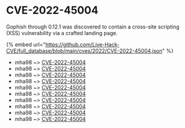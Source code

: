 # CVE-2022-45004

Gophish through 0.12.1 was discovered to contain a cross-site scripting (XSS) vulnerability via a crafted landing page.

{% embed url="https://github.com/Live-Hack-CVE/full_database/blob/main/cves/2022/CVE-2022-45004.json" %}


* mha98 ~> [CVE-2022-45004](https://www.alice-snow.ru/2022/database/cve-2022-45004/cve-2022-45004-mha98)
* mha98 ~> [CVE-2022-45004](https://www.alice-snow.ru/2022/database/cve-2022-45004/cve-2022-45004-mha98)
* mha98 ~> [CVE-2022-45004](https://www.alice-snow.ru/2022/database/cve-2022-45004/cve-2022-45004-mha98)
* mha98 ~> [CVE-2022-45004](https://www.alice-snow.ru/2022/database/cve-2022-45004/cve-2022-45004-mha98)
* mha98 ~> [CVE-2022-45004](https://www.alice-snow.ru/2022/database/cve-2022-45004/cve-2022-45004-mha98)
* mha98 ~> [CVE-2022-45004](https://www.alice-snow.ru/2022/database/cve-2022-45004/cve-2022-45004-mha98)
* mha98 ~> [CVE-2022-45004](https://www.alice-snow.ru/2022/database/cve-2022-45004/cve-2022-45004-mha98)
* mha98 ~> [CVE-2022-45004](https://www.alice-snow.ru/2022/database/cve-2022-45004/cve-2022-45004-mha98)
* mha98 ~> [CVE-2022-45004](https://www.alice-snow.ru/2022/database/cve-2022-45004/cve-2022-45004-mha98)
* mha98 ~> [CVE-2022-45004](https://www.alice-snow.ru/2022/database/cve-2022-45004/cve-2022-45004-mha98)